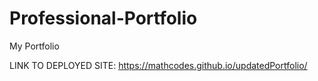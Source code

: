 # Professional-Portfolio
My Portfolio

LINK TO DEPLOYED SITE: https://mathcodes.github.io/updatedPortfolio/
